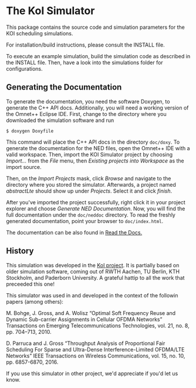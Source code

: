 The KoI Simulator
=================

This package contains the source code and simulation parameters for the KOI 
scheduling simulations.

For installation/build instructions, please consult the INSTALL file.

To execute an example simulation, build the simulation code as described in 
the INSTALL file. Then, have a look into the 
simulations folder for 
configurations.

Generating the Documentation
----------------------------

To generate the documentation, you need the software Doxygen, to generate 
the C++ API docs. Additionally, you will need a working version of the 
Omnet++ Eclipse IDE. First, change to the directory where you downloaded 
the simulation software and run
	
	$ doxygen Doxyfile

This command will place the C++ API docs in the directory `doc/doxy`.
To generate the documentation for the NED files, open the Omnet++ IDE 
with a valid workspace. Then, import the KOI Simulator project by 
choosing *Import...* from the *File* menu, then 
*Existing projects into Workspace* as the import source. 

Then, on the *Import Projects* mask, click *Browse* and navigate to the 
directory where you stored the simulator. Afterwards, a project named 
*abstractLte* should show up under *Projects*. Select it and click *finish*.

After you've imported the project successfully, right click it in your project 
explorer and choose *Generate NED Documentation*. Now, you will find 
the full documentation under the `doc/neddoc` directory. To read the 
freshly generated documentation, point your browser to `doc/index.html`.

The documentation can be also found in [Read the Docs.](https://koi-documentation.readthedocs.io/en/latest/)

History
--------

This simulation was developed in the [KoI project](http://www.koi-projekt.de). 
It is partially based on older simulation software, coming out of RWTH Aachen, TU Berlin, 
KTH Stockholm, and Paderborn University. A grateful hattip to all the work that preceeded this one! 

This simulator was used in and developed in the context of the followin papers (among others): 

M. Bohge, J. Gross, and A. Wolisz
“Optimal Soft Frequency Reuse and Dynamic Sub-carrier Assignments in Cellular OFDMA Networks” 
Transactions on Emerging Telecommunications Technologies, vol. 21, no. 8, pp. 704–713, 2010.

D. Parruca and J. Gross
“Throughput Analysis of Proportional Fair Scheduling For Sparse and Ultra-Dense Interference-Limited OFDMA/LTE Networks”
IEEE Transactions on Wireless Communications, vol. 15, no. 10, pp. 6857-6870, 2016.

If you use this simulator in other project, we'd appreciate if you'd let us know. 
